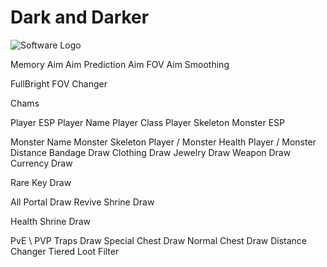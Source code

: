 
# Dark and Darker

![Software Logo](https://tracer.wtf/gallery_gen/22925e80b6bb6925d61a2673e6c8b6cb_fit.png)

Memory Aim 
Aim Prediction
Aim FOV
Aim Smoothing

FullBright
FOV Changer

Chams

Player ESP
Player Name
Player Class
Player Skeleton
Monster ESP

Monster Name
Monster Skeleton
Player / Monster Health
Player / Monster Distance
Bandage Draw
Clothing Draw
Jewelry Draw
Weapon Draw
Currency Draw

Rare Key Draw

All Portal Draw
Revive Shrine Draw

Health Shrine Draw

PvE \ PVP Traps Draw
Special Chest Draw
Normal Chest Draw
Distance Changer
Tiered Loot Filter
